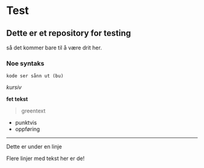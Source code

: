 # Test
## Dette er et repository for testing
så det kommer bare til å være drit her.

### Noe syntaks
`kode ser sånn ut (bu)`

*kursiv*

**fet tekst**
> greentext
- punktvis
- oppføring
---
Dette er under en linje

Flere linjer med tekst
her er de!
